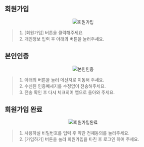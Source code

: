 ## 회원가입

<p align = "center">
<img  alt="회원가입" src="https://github.com/user-attachments/assets/2fc95e36-49a8-4c51-96c9-ff95ed2d12b1" />
<p/>

>1. [회원가입] 버튼을 클릭해주세요.
>2. 개인정보 입력 후 아래의 버튼을 눌러주세요.

## 본인인증

<p align = "center">
<img  alt="본인인증" src="https://github.com/user-attachments/assets/fad3a5af-03f9-406f-99ec-c164e7fad826" />
<p/>

>1. 아래의 버튼을 눌러 메신저로 이동해 주세요.
>2. 수신된 인증메세지를 수정없이 전송해주세요.
>3. 전송 확인 후 다시 체크히어 앱으로 돌아와 주세요. 

## 회원가입 완료

<p align = "center">
<img alt="회원가입완료" src="https://github.com/user-attachments/assets/f3c601f2-91f2-490e-99c5-bf15e717de8d" />
<p/>

>1. 사용하실 비밀번호를 입력 후 약관 전체동의를 눌러주세요.
>2. [가입하기] 버튼을 눌러 회원가입을 마친 후 로그인 하여 주세요.
